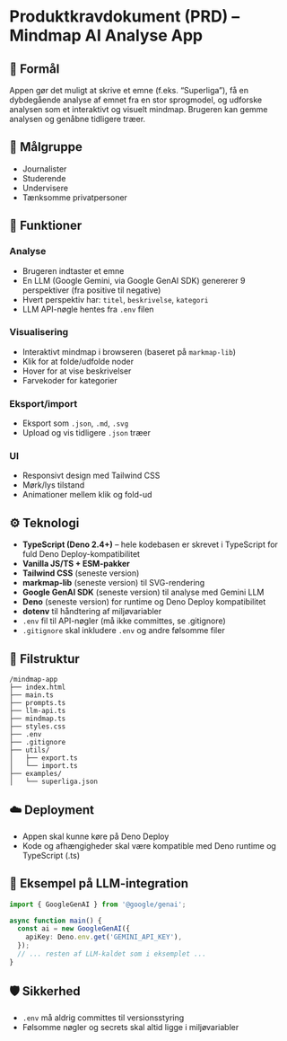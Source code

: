 # Produktkravdokument (PRD) – Mindmap AI Analyse App

## 🧭 Formål
Appen gør det muligt at skrive et emne (f.eks. “Superliga”), få en dybdegående analyse af emnet fra en stor sprogmodel, og udforske analysen som et interaktivt og visuelt mindmap. Brugeren kan gemme analysen og genåbne tidligere træer.

## 🎯 Målgruppe
- Journalister
- Studerende
- Undervisere
- Tænksomme privatpersoner

## 🎨 Funktioner

### Analyse
- Brugeren indtaster et emne
- En LLM (Google Gemini, via Google GenAI SDK) genererer 9 perspektiver (fra positive til negative)
- Hvert perspektiv har: `titel`, `beskrivelse`, `kategori`
- LLM API-nøgle hentes fra `.env` filen

### Visualisering
- Interaktivt mindmap i browseren (baseret på `markmap-lib`)
- Klik for at folde/udfolde noder
- Hover for at vise beskrivelser
- Farvekoder for kategorier

### Eksport/import
- Eksport som `.json`, `.md`, `.svg`
- Upload og vis tidligere `.json` træer

### UI
- Responsivt design med Tailwind CSS
- Mørk/lys tilstand
- Animationer mellem klik og fold-ud

## ⚙️ Teknologi

- **TypeScript (Deno 2.4+)** – hele kodebasen er skrevet i TypeScript for fuld Deno Deploy-kompatibilitet
- **Vanilla JS/TS + ESM-pakker**
- **Tailwind CSS** (seneste version)
- **markmap-lib** (seneste version) til SVG-rendering
- **Google GenAI SDK** (seneste version) til analyse med Gemini LLM
- **Deno** (seneste version) for runtime og Deno Deploy kompatibilitet
- **dotenv** til håndtering af miljøvariabler
- `.env` fil til API-nøgler (må ikke committes, se .gitignore)
- `.gitignore` skal inkludere `.env` og andre følsomme filer

## 📁 Filstruktur

```
/mindmap-app
├── index.html
├── main.ts
├── prompts.ts
├── llm-api.ts
├── mindmap.ts
├── styles.css
├── .env
├── .gitignore
├── utils/
│   ├── export.ts
│   └── import.ts
├── examples/
│   └── superliga.json
```

## ☁️ Deployment
- Appen skal kunne køre på Deno Deploy
- Kode og afhængigheder skal være kompatible med Deno runtime og TypeScript (.ts)

## 🔑 Eksempel på LLM-integration

```ts
import { GoogleGenAI } from '@google/genai';

async function main() {
  const ai = new GoogleGenAI({
    apiKey: Deno.env.get('GEMINI_API_KEY'),
  });
  // ... resten af LLM-kaldet som i eksemplet ...
}
```

## 🛡️ Sikkerhed
- `.env` må aldrig committes til versionsstyring
- Følsomme nøgler og secrets skal altid ligge i miljøvariabler
